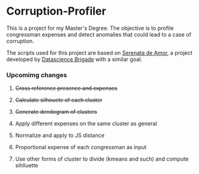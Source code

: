# Corruption-Profiler
This is a project for my Master's Degree. The objective is to profile congressman expenses and detect anomalies that could lead to a case of corruption.

The scripts used for this project are based on [Serenata de Amor](https://github.com/datasciencebr/serenata-de-amor), a project developed by [Datascience Brigade](https://datasciencebr.com/) with a similar goal.

### Upcomimg changes

1. ~~Cross reference presence and expenses~~
1. ~~Calculate silhouete of each cluster~~
1. ~~Generate dendogram of clusters~~
1. Apply different expenses on the same cluster as general
1. Normalize and apply to JS distance

1. Proportional expense of each congressman as input
1. Use other forms of cluster to divide (kmeans and such) and compute sihlluette